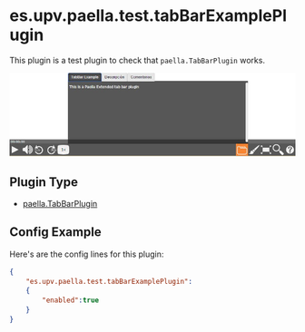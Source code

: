---
---

# es.upv.paella.test.tabBarExamplePlugin

This plugin is a test plugin to check that `paella.TabBarPlugin` works.

![](images/tabBarExamplePlugin.jpg)

## Plugin Type

- [paella.TabBarPlugin](../../developers/plugin_types.md)

## Config Example

Here's are the config lines for this plugin:

```json
{
	"es.upv.paella.test.tabBarExamplePlugin":
	{
		"enabled":true
	}
}
```

